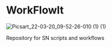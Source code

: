 # WorkFlowIt
![Picsart_22-03-20_09-52-26-010 (1) (1)](https://user-images.githubusercontent.com/36916707/159448604-e3a05745-7867-4d2e-a23e-1c46a5a3b1bf.png)



Repository for SN scripts and workflows 
